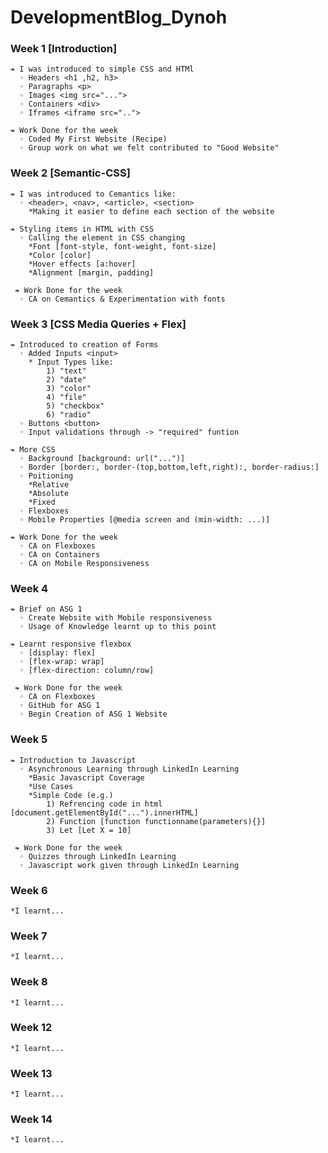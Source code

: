 # DevelopmentBlog_Dynoh
### Week 1 [Introduction]
    ❧ I was introduced to simple CSS and HTMl
      ◦ Headers <h1 ,h2, h3>
      ◦ Paragraphs <p>
      ◦ Images <img src="...">
      ◦ Containers <div>
      ◦ Iframes <iframe src="..">
      
    ❧ Work Done for the week
      ◦ Coded My First Website (Recipe)
      ◦ Group work on what we felt contributed to "Good Website"
    
### Week 2 [Semantic-CSS]
    ❧ I was introduced to Cemantics like:
      ◦ <header>, <nav>, <article>, <section>
        *Making it easier to define each section of the website
        
    ❧ Styling items in HTML with CSS
      ◦ Calling the element in CSS changing
        *Font [font-style, font-weight, font-size]
        *Color [color]
        *Hover effects [a:hover]
        *Alignment [margin, padding]
        
     ❧ Work Done for the week
      ◦ CA on Cemantics & Experimentation with fonts
    
### Week 3 [CSS Media Queries + Flex]
    ❧ Introduced to creation of Forms
      ◦ Added Inputs <input>
        * Input Types like:
            1) "text"
            2) "date"
            3) "color"
            4) "file"
            5) "checkbox"
            6) "radio"   
      ◦ Buttons <button>
      ◦ Input validations through -> "required" funtion
        
    ❧ More CSS
      ◦ Background [background: url("...")]
      ◦ Border [border:, border-(top,bottom,left,right):, border-radius:]
      ◦ Poitioning
        *Relative
        *Absolute
        *Fixed
      ◦ Flexboxes
      ◦ Mobile Properties [@media screen and (min-width: ...)]
        
    ❧ Work Done for the week
      ◦ CA on Flexboxes
      ◦ CA on Containers
      ◦ CA on Mobile Responsiveness
      
### Week 4
    ❧ Brief on ASG 1
      ◦ Create Website with Mobile responsiveness   
      ◦ Usage of Knowledge learnt up to this point
        
    ❧ Learnt responsive flexbox
      ◦ [display: flex]
      ◦ [flex-wrap: wrap]
      ◦ [flex-direction: column/row]
        
     ❧ Work Done for the week
      ◦ CA on Flexboxes
      ◦ GitHub for ASG 1
      ◦ Begin Creation of ASG 1 Website
    
### Week 5
    ❧ Introduction to Javascript
      ◦ Asynchronous Learning through LinkedIn Learning
        *Basic Javascript Coverage
        *Use Cases
        *Simple Code (e.g.)
            1) Refrencing code in html [document.getElementById("...").innerHTML]
            2) Function [function functionname(parameters){}]
            3) Let [Let X = 10]
            
     ❧ Work Done for the week
      ◦ Quizzes through LinkedIn Learning
      ◦ Javascript work given through LinkedIn Learning
    
### Week 6
    *I learnt...
    
### Week 7
    *I learnt...
    
### Week 8
    *I learnt...
    
### Week 12
    *I learnt...
    
### Week 13
    *I learnt...

### Week 14
    *I learnt...
